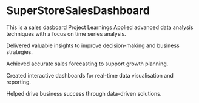 # SuperStoreSalesDashboard
This is a sales dasboard 
Project Learnings 
Applied advanced data analysis techniques with a focus on time series analysis.

Delivered valuable insights to improve decision-making and business strategies.

Achieved accurate sales forecasting to support growth planning.

Created interactive dashboards for real-time data visualisation and reporting.

Helped drive business success through data-driven solutions.
